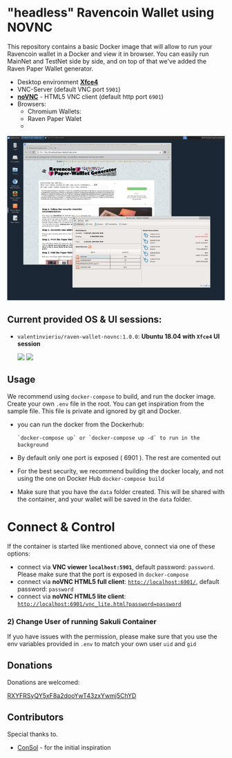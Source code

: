# "headless" Ravencoin Wallet using NOVNC

This repository contains a basic Docker image that will allow to run your Ravencoin wallet in a Docker and view it in browser. You can easily run MainNet and TestNet side by side, and on top of that we've added the Raven Paper Wallet generator.

* Desktop environment [**Xfce4**](http://www.xfce.org)
* VNC-Server (default VNC port `5901`)
* [**noVNC**](https://github.com/novnc/noVNC) - HTML5 VNC client (default http port `6901`)
* Browsers:
  * Chromium
  Wallets:
  * Raven Paper Walet
  * 
  
![Docker VNC Desktop access via HTML page](.pictures/7dc0b257-66ab-42d3-a078-0090596e580b.jpg)

## Current provided OS & UI sessions:
* `valentinvieriu/raven-wallet-novnc:1.0.0`: __Ubuntu 18.04 with `Xfce4` UI session__

  [![](https://images.microbadger.com/badges/version/valentinvieriu/raven-wallet-novnc.svg)](https://hub.docker.com/r/valentinvieriu/raven-wallet-novnc/) [![](https://images.microbadger.com/badges/image/valentinvieriu/raven-wallet-novnc.svg)](http://microbadger.com/images/valentinvieriu/raven-wallet-novnc)


## Usage

We recommend using `docker-compose` to build, and run the docker image. Create your own `.env` file in the root. You can get inspiration from the sample file. This file is private and ignored by git and Docker. 

- you can run the docker from the Dockerhub:

      `docker-compose up` or `docker-compose up -d` to run in the background

- By default only one port is exposed ( 6901 ). The rest are comented out
- For the best security, we recommend building the docker localy, and not using the one on Docker Hub
      `docker-compose build`
- Make sure that you have the `data` folder created. This will be shared with the container, and your wallet will be saved in the `data` folder.

# Connect & Control
If the container is started like mentioned above, connect via one of these options:

* connect via __VNC viewer `localhost:5901`__, default password: `password`. Please make sure that the port is exposed in `docker-compose`
* connect via __noVNC HTML5 full client__: [`http://localhost:6901/`](http://localhost:6901), default password: `password` 
* connect via __noVNC HTML5 lite client__: [`http://localhost:6901/vnc_lite.html?password=password`](http://localhost:6901/vnc_lite.html?password=password) 


### 2) Change User of running Sakuli Container

If yuo have issues with the permission, please make sure that you use the env variables provided in `.env` to match your own user `uid` and `gid`

## Donations

Donations are welcomed: 

[RXYFRSyQY5xF8a2dooYwT43zxYwmj5ChYD](https://ravencoin.network/address/RXYFRSyQY5xF8a2dooYwT43zxYwmj5ChYD)

## Contributors

Special thanks to.

* [ConSol](https://github.com/ConSol/docker-headless-vnc-container) - for the initial inspiration

